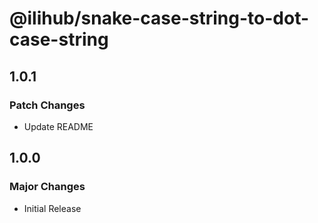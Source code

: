 # @ilihub/snake-case-string-to-dot-case-string

## 1.0.1

### Patch Changes

- Update README

## 1.0.0

### Major Changes

- Initial Release
